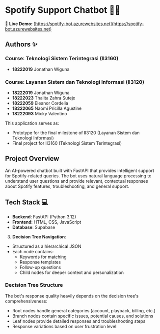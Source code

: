 # Spotify Support Chatbot 🎵🤖

🔗 **Live Demo:** [https://spotify-bot.azurewebsites.net](https://spotify-bot.azurewebsites.net)

## Authors ✨

### Course: Teknologi Sistem Terintegrasi (II3160)

- **18222019** Jonathan Wiguna

### Course: Layanan Sistem dan Teknologi Informasi (II3120)

- **18222019** Jonathan Wiguna
- **18222023** Thalita Zahra Sutejo
- **18222059** Eleanor Cordelia
- **18222065** Naomi Pricilla Agustine
- **18222093** Micky Valentino

This application serves as:

- Prototype for the final milestone of II3120 (Layanan Sistem dan Teknologi Informasi)
- Final project for II3160 (Teknologi Sistem Terintegrasi)

## Project Overview

An AI-powered chatbot built with FastAPI that provides intelligent support for Spotify-related queries. The bot uses natural language processing to understand user questions and provide relevant, contextual responses about Spotify features, troubleshooting, and general support.

## Tech Stack 💻

- **Backend**: FastAPI (Python 3.12)
- **Frontend**: HTML, CSS, JavaScript
- **Database**: Supabase

3. **Decision Tree Navigation**:
  - Structured as a hierarchical JSON
  - Each node contains:
    - Keywords for matching
    - Response templates
    - Follow-up questions
    - Child nodes for deeper context and personalization

### Decision Tree Structure
The bot's response quality heavily depends on the decision tree's comprehensiveness:
- Root nodes handle general categories (account, playback, billing, etc.)
- Branch nodes contain specific issues, potential causes, and solutions
- Leaf nodes provide detailed responses and troubleshooting steps
- Response variations based on user frustration level 

